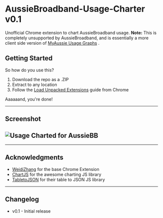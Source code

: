 # AussieBroadband-Usage-Charter v0.1
Unofficial Chrome extension to chart AussieBroadband usage.
**Note:** This is completely unsupported by AussieBroadband, and is essentially a more client side version of [MyAussie Usage Graphs](https://github.com/TimLChan/MyAussie-Usage-Graphs) . 


## Getting Started ##
So how do you use this? 

 1. Download the repo as a .ZIP
 2. Extract to any location
 3. Follow the [Load Unpacked Extensions](https://developer.chrome.com/extensions/getstarted#unpacked) guide from Chrome

Aaaaaand, you're done!


----------

Screenshot
----------
![Usage Charted for AussieBB](https://pbs.twimg.com/media/DP4X52rU8AAQ15b.jpg)
----------


----------


## Acknowledgments ##

 - [WeidiZhang](https://github.com/weidizhang/) for the base Chrome Extension
 - [ChartJS](http://www.chartjs.org/) for the awesome charting JS library
 - [TabletoJSON](https://github.com/lightswitch05/table-to-json) for their table to JSON JS library


----------
## Changelog ##

 - v0.1 - Initial release

